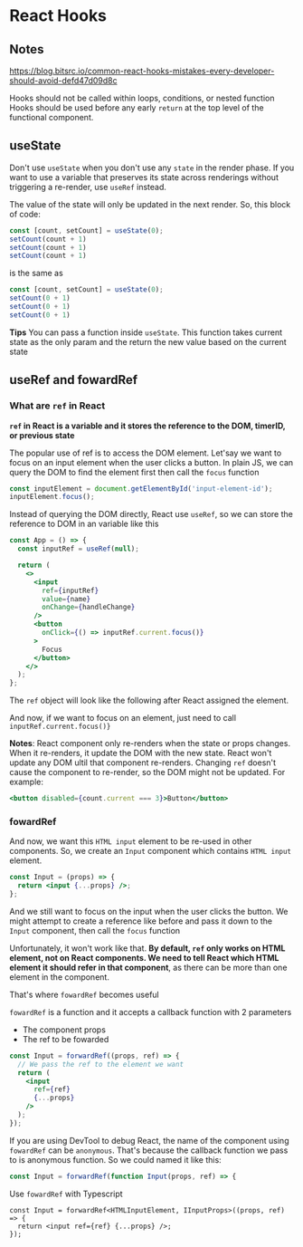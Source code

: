 # React Hooks

## Notes

<https://blog.bitsrc.io/common-react-hooks-mistakes-every-developer-should-avoid-defd47d09d8c>

Hooks should not be called within loops, conditions, or nested function
Hooks should be used before any early `return` at the top level of the functional component.

## useState

Don't use `useState` when you don't use any `state` in the render phase. If you want to use a variable that preserves its state across renderings without triggering a re-render, use `useRef` instead.

The value of the state will only be updated in the next render. So, this block of code:

```js
const [count, setCount] = useState(0);
setCount(count + 1)
setCount(count + 1)
setCount(count + 1)
```
is the same as
```js
const [count, setCount] = useState(0);
setCount(0 + 1)
setCount(0 + 1)
setCount(0 + 1)
```

**Tips**
You can pass a function inside `useState`. This function takes current state as the only param and the return the new value based on the current state

## useRef and fowardRef

### What are `ref` in React

**`ref` in React is a variable and it stores the reference to the DOM, timerID, or previous state**

The popular use of ref is to access the DOM element.
Let'say we want to focus on an input element when the user clicks a button. In plain JS, we can query the DOM to find the element first then call the `focus` function

```js
const inputElement = document.getElementById('input-element-id');
inputElement.focus();
```

Instead of querying the DOM directly, React use `useRef`, so we can store the reference to DOM in an variable like this

```jsx
const App = () => {
  const inputRef = useRef(null);

  return (
    <>
      <input
        ref={inputRef}
        value={name}
        onChange={handleChange}
      />
      <button
        onClick={() => inputRef.current.focus()}
      >
        Focus
      </button>
    </>
  );
};
```

The `ref` object will look like the following after React assigned the element.

And now, if we want to focus on an element, just need to call `inputRef.current.focus()}`

**Notes**: React component only re-renders when the state or props changes. When it re-renders, it update the DOM with the new state. React won't update any DOM ultil that component re-renders. Changing `ref` doesn't cause the component to re-render, so the DOM might not be updated. For example:
```jsx
<button disabled={count.current === 3}>Button</button>
```

### fowardRef

And now, we want this `HTML input` element to be re-used in other components. So, we create an `Input` component which contains `HTML input` element.

```jsx
const Input = (props) => {
  return <input {...props} />;
};
```

And we still want to focus on the input when the user clicks the button. We might attempt to create a reference like before and pass it down to the `Input` component, then call the `focus` function

Unfortunately, it won't work like that. **By default, `ref` only works on HTML element, not on React components. We need to tell React which HTML element it should refer in that component**, as there can be more than one element in the component.

That's where `fowardRef` becomes useful

`fowardRef` is a function and it accepts a callback function with 2 parameters
- The component props
- The ref to be fowarded

```jsx
const Input = forwardRef((props, ref) => {
  // We pass the ref to the element we want
  return (
    <input
      ref={ref}
      {...props}
    />
  );
});
```
If you are using DevTool to debug React, the name of the component using `fowardRef` can be `anonymous`. That's because the callback function we pass to is anonymous function. So we could named it like this:
```jsx
const Input = forwardRef(function Input(props, ref) => {
```

Use `fowardRef` with Typescript
```tsx
const Input = forwardRef<HTMLInputElement, IInputProps>((props, ref) => {
  return <input ref={ref} {...props} />;
});
```
